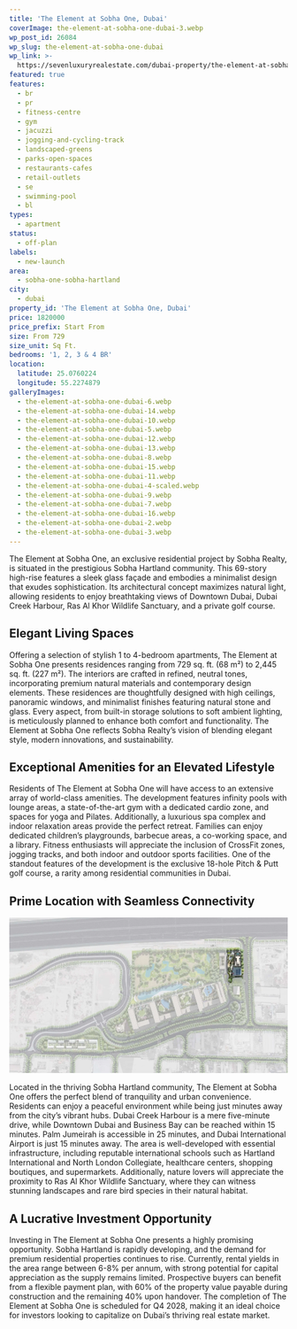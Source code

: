 ```yaml
---
title: 'The Element at Sobha One, Dubai'
coverImage: the-element-at-sobha-one-dubai-3.webp
wp_post_id: 26084
wp_slug: the-element-at-sobha-one-dubai
wp_link: >-
  https://sevenluxuryrealestate.com/dubai-property/the-element-at-sobha-one-dubai/
featured: true
features:
  - br
  - pr
  - fitness-centre
  - gym
  - jacuzzi
  - jogging-and-cycling-track
  - landscaped-greens
  - parks-open-spaces
  - restaurants-cafes
  - retail-outlets
  - se
  - swimming-pool
  - bl
types:
  - apartment
status:
  - off-plan
labels:
  - new-launch
area:
  - sobha-one-sobha-hartland
city:
  - dubai
property_id: 'The Element at Sobha One, Dubai'
price: 1820000
price_prefix: Start From
size: From 729
size_unit: Sq Ft.
bedrooms: '1, 2, 3 & 4 BR'
location:
  latitude: 25.0760224
  longitude: 55.2274879
galleryImages:
  - the-element-at-sobha-one-dubai-6.webp
  - the-element-at-sobha-one-dubai-14.webp
  - the-element-at-sobha-one-dubai-10.webp
  - the-element-at-sobha-one-dubai-5.webp
  - the-element-at-sobha-one-dubai-12.webp
  - the-element-at-sobha-one-dubai-13.webp
  - the-element-at-sobha-one-dubai-8.webp
  - the-element-at-sobha-one-dubai-15.webp
  - the-element-at-sobha-one-dubai-11.webp
  - the-element-at-sobha-one-dubai-4-scaled.webp
  - the-element-at-sobha-one-dubai-9.webp
  - the-element-at-sobha-one-dubai-7.webp
  - the-element-at-sobha-one-dubai-16.webp
  - the-element-at-sobha-one-dubai-2.webp
  - the-element-at-sobha-one-dubai-3.webp
---
```


The Element at Sobha One, an exclusive residential project by Sobha Realty, is situated in the prestigious Sobha Hartland community. This 69-story high-rise features a sleek glass façade and embodies a minimalist design that exudes sophistication. Its architectural concept maximizes natural light, allowing residents to enjoy breathtaking views of Downtown Dubai, Dubai Creek Harbour, Ras Al Khor Wildlife Sanctuary, and a private golf course.

## **Elegant Living Spaces**

Offering a selection of stylish 1 to 4-bedroom apartments, The Element at Sobha One presents residences ranging from 729 sq. ft. (68 m²) to 2,445 sq. ft. (227 m²). The interiors are crafted in refined, neutral tones, incorporating premium natural materials and contemporary design elements. These residences are thoughtfully designed with high ceilings, panoramic windows, and minimalist finishes featuring natural stone and glass. Every aspect, from built-in storage solutions to soft ambient lighting, is meticulously planned to enhance both comfort and functionality. The Element at Sobha One reflects Sobha Realty’s vision of blending elegant style, modern innovations, and sustainability.

## **Exceptional Amenities for an Elevated Lifestyle**

Residents of The Element at Sobha One will have access to an extensive array of world-class amenities. The development features infinity pools with lounge areas, a state-of-the-art gym with a dedicated cardio zone, and spaces for yoga and Pilates. Additionally, a luxurious spa complex and indoor relaxation areas provide the perfect retreat. Families can enjoy dedicated children’s playgrounds, barbecue areas, a co-working space, and a library. Fitness enthusiasts will appreciate the inclusion of CrossFit zones, jogging tracks, and both indoor and outdoor sports facilities. One of the standout features of the development is the exclusive 18-hole Pitch & Putt golf course, a rarity among residential communities in Dubai.

## **Prime Location with Seamless Connectivity**

![](images/the-element-at-sobha-one-dubai-1-1-1000x558.webp)

Located in the thriving Sobha Hartland community, The Element at Sobha One offers the perfect blend of tranquility and urban convenience. Residents can enjoy a peaceful environment while being just minutes away from the city’s vibrant hubs. Dubai Creek Harbour is a mere five-minute drive, while Downtown Dubai and Business Bay can be reached within 15 minutes. Palm Jumeirah is accessible in 25 minutes, and Dubai International Airport is just 15 minutes away. The area is well-developed with essential infrastructure, including reputable international schools such as Hartland International and North London Collegiate, healthcare centers, shopping boutiques, and supermarkets. Additionally, nature lovers will appreciate the proximity to Ras Al Khor Wildlife Sanctuary, where they can witness stunning landscapes and rare bird species in their natural habitat.

## **A Lucrative Investment Opportunity**

Investing in The Element at Sobha One presents a highly promising opportunity. Sobha Hartland is rapidly developing, and the demand for premium residential properties continues to rise. Currently, rental yields in the area range between 6-8% per annum, with strong potential for capital appreciation as the supply remains limited. Prospective buyers can benefit from a flexible payment plan, with 60% of the property value payable during construction and the remaining 40% upon handover. The completion of The Element at Sobha One is scheduled for Q4 2028, making it an ideal choice for investors looking to capitalize on Dubai’s thriving real estate market.
